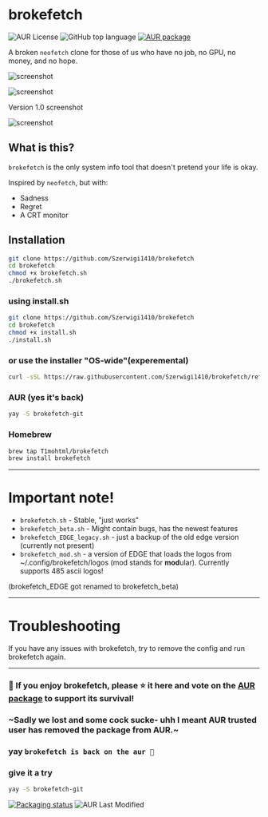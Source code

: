 # brokefetch

![AUR License](https://img.shields.io/aur/license/brokefetch-git)
![GitHub top language](https://img.shields.io/github/languages/top/Szerwigi1410/brokefetch)
[![AUR package](https://repology.org/badge/version-for-repo/aur/brokefetch.svg)](https://repology.org/project/brokefetch/versions)

A broken `neofetch` clone for those of us who have no job, no GPU, no money, and no hope.

![screenshot](screenshots/brokefetch-logo_att4.png)

![screenshot](screenshots/v1.7resomothing.png)

Version 1.0 screenshot

![screenshot](screenshots/screenshot.png)

## What is this?

`brokefetch` is the only system info tool that doesn't pretend your life is okay.

Inspired by `neofetch`, but with:
- Sadness
- Regret
- A CRT monitor

## Installation

```bash
git clone https://github.com/Szerwigi1410/brokefetch
cd brokefetch
chmod +x brokefetch.sh
./brokefetch.sh
```
### using install.sh
```bash
git clone https://github.com/Szerwigi1410/brokefetch
cd brokefetch
chmod +x install.sh
./install.sh
```
### or use the installer "OS-wide"(experemental)

```bash
curl -sSL https://raw.githubusercontent.com/Szerwigi1410/brokefetch/refs/heads/main/install.sh > install.sh ; chmod +x install.sh ; bash -c "./install.sh" ; rm -f install.sh
```

### AUR (yes it's back)
```bash
yay -S brokefetch-git
```

### Homebrew
```bash
brew tap T1mohtml/brokefetch
brew install brokefetch
```
---
# Important note!

- `brokefetch.sh` - Stable, "just works"
- `brokefetch_beta.sh` - Might contain bugs, has the newest features
- `brokefetch_EDGE_legacy.sh` - just a backup of the old edge version (currently not present)
- `brokefetch_mod.sh` - a version of EDGE that loads the logos from ~/.config/brokefetch/logos (mod stands for **mod**ular). Currently supports 485 ascii logos!

(brokefetch_EDGE got renamed to brokefetch_beta)

---
# Troubleshooting
If you have any issues with brokefetch, try to remove the config and run brokefetch again.

---

### 💖 If you enjoy brokefetch, please ⭐ it here and vote on the [AUR package](https://aur.archlinux.org/packages/brokefetch-git) to support its survival!

### ~Sadly we lost and some cock sucke- uhh I meant AUR trusted user has removed the package from AUR.~

### yay `brokefetch is back on the aur 🥳` ###

### give it a try

```bash
yay -S brokefetch-git
```
[![Packaging status](https://repology.org/badge/vertical-allrepos/brokefetch.svg)](https://repology.org/project/brokefetch/versions)
![AUR Last Modified](https://img.shields.io/aur/last-modified/brokefetch-git)

